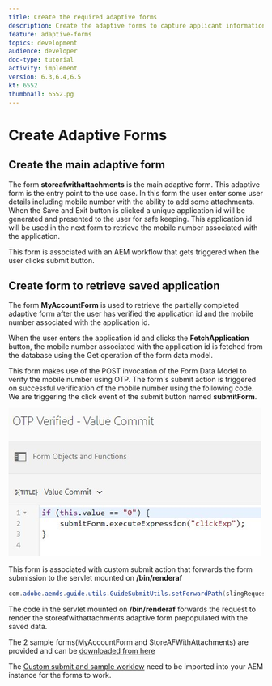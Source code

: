 ```yaml
---
title: Create the required adaptive forms
description: Create the adaptive forms to capture applicant information and adaptive form to retrieve the saved adaptive form
feature: adaptive-forms
topics: development
audience: developer
doc-type: tutorial
activity: implement
version: 6.3,6.4,6.5
kt: 6552
thumbnail: 6552.pg
---
```

# Create Adaptive Forms

## Create the main adaptive form

The form **storeafwithattachments** is the main adaptive form. This adaptive form is the entry point to the use case. In this form the user enter some user details including mobile number with the ability to add some attachments. When the Save and Exit button is clicked a unique application id will be generated and presented to the user for safe keeping. This application id will be used in the next form to retrieve the mobile number associated with the application.

This form is associated with an AEM workflow that gets triggered when the user clicks submit button.

## Create form to retrieve saved application

The form **MyAccountForm** is used to retrieve the partially completed adaptive form after the user has verified the application id and the mobile number associated with the application id.

When the user enters the application id  and clicks the **FetchApplication** button, the mobile number associated with the application id is fetched from the database using the Get operation of the form data model.

This form makes use of the POST invocation of the Form Data Model to verify the mobile number using OTP. The form's submit action is triggered on successful verification of the mobile number using the following code. We are triggering the click event of the submit button named **submitForm**.

![trigger-submit](assets/trigger-submit.JPG)


This form is associated with custom submit action that forwards the form submission to the servlet mounted on **/bin/renderaf**

``` java
com.adobe.aemds.guide.utils.GuideSubmitUtils.setForwardPath(slingRequest,"/bin/renderaf",null,null);

```

The code in the servlet mounted on **/bin/renderaf** forwards the request to render the storeafwithattachments adaptive form prepopulated with the saved data.

The 2 sample forms(MyAccountForm and StoreAFWithAttachments) are provided and can be [downloaded from here](assets/sample-forms.zip)

The [Custom submit and sample worklow](assets/custom-submit-and-workflow.zip) need to be imported into your AEM instance for the forms to work.
